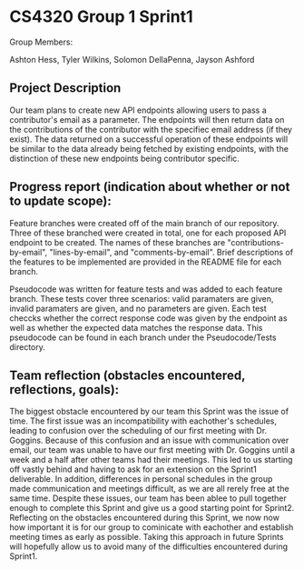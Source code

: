 # CS4320 Group 1 Sprint1

Group Members:

Ashton Hess, Tyler Wilkins, Solomon DellaPenna, Jayson Ashford

## Project Description

Our team plans to create new API endpoints allowing users to pass a contributor's email as a parameter. The endpoints will then return data on the contributions of the contributor with the specifiec email address (if they exist). The data returned on a successful operation of these endpoints will be similar to the data already being fetched by existing endpoints, with the distinction of these new endpoints being contributor specific.   

## Progress report (indication about whether or not to update scope):

Feature branches were created off of the main branch of our repository. Three of these branched were created in total, one for each proposed API endpoint to be created. The names of these branches are "contributions-by-email", "lines-by-email", and "comments-by-email". Brief descriptions of the features to be implemented are provided in the README file for each branch.  

Pseudocode was written for feature tests and was added to each feature branch. These tests cover three scenarios: valid paramaters are given, invalid paramaters are given, and no parameters are given. Each test checcks whether the correct response code was given by the endpoint as well as whether the expected data matches the response data. This pseudocode can be found in each branch under the Pseudocode/Tests directory.



## Team reflection (obstacles encountered, reflections, goals):

The biggest obstacle encountered by our team this Sprint was the issue of time. The first issue was an incompatibility with eachother's schedules, leading to confusion over the scheduling of our first meeting with Dr. Goggins. Because of this confusion and an issue with communication over email, our team was unable to have our first meeting with Dr. Goggins until a week and a half after other teams had their meetings. This led to us starting off vastly behind and having to ask for an extension on the Sprint1 deliverable. In addition, differences in personal schedules in the group made communication and meetings difficult, as we are all rerely free at the same time. Despite these issues, our team has been ablee to pull together enough to complete this Sprint and give us a good starting point for Sprint2. Reflecting on the obstacles encountered during this Sprint, we now now how important it is for our group to cominicate with eachother and establish meeting times as early as possible. Taking this approach in future Sprints will hopefully allow us to avoid many of the difficulties encountered during Sprint1.   

